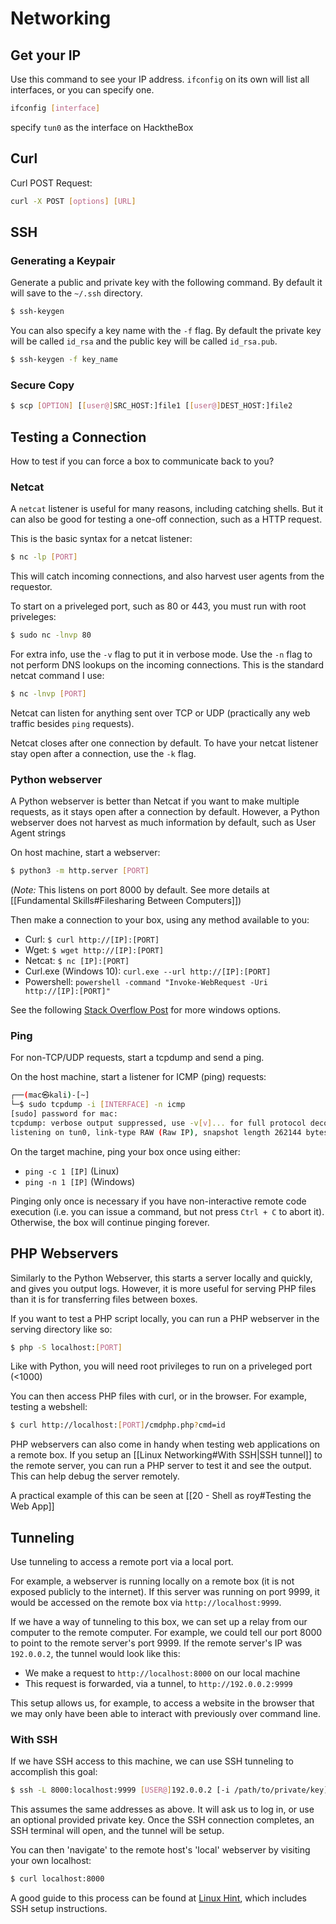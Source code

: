 # Networking

## Get your IP

Use this command to see your IP address. `ifconfig` on its own will list all interfaces, or you can specify one.

```bash
ifconfig [interface]
```

specify `tun0` as the interface on HacktheBox

## Curl

Curl POST Request:

```bash
curl -X POST [options] [URL]
```

## SSH

### Generating a Keypair

Generate a public and private key with the following command. By default it will save to the `~/.ssh` directory.

```bash
$ ssh-keygen
```

You can also specify a key name with the `-f` flag. By default the private key will be called `id_rsa` and the public key will be called `id_rsa.pub`.

```bash
$ ssh-keygen -f key_name
```

### Secure Copy
```bash
$ scp [OPTION] [[user@]SRC_HOST:]file1 [[user@]DEST_HOST:]file2
```

## Testing a Connection

How to test if you can force a box to communicate back to you?

### Netcat

A `netcat` listener is useful for many reasons, including catching shells. But it can also be good for testing a one-off connection, such as a HTTP request.

This is the basic syntax for a netcat listener:

```bash
$ nc -lp [PORT]
```

This will catch incoming connections, and also harvest user agents from the requestor.

To start on a priveleged port, such as 80 or 443, you must run with root priveleges:

```bash
$ sudo nc -lnvp 80
```

For extra info, use the `-v` flag to put it in verbose mode. Use the `-n` flag to not perform DNS lookups on the incoming connections. This is the standard netcat command I use:

```bash
$ nc -lnvp [PORT]
```

Netcat can listen for anything sent over TCP or UDP (practically any web traffic besides `ping` requests).

Netcat closes after one connection by default. To have your netcat listener stay open after a connection, use the `-k` flag.

### Python webserver

A Python webserver is better than Netcat if you want to make multiple requests, as it stays open after a connection by default. However, a Python webserver does not harvest as much information by default, such as User Agent strings

On host machine, start a webserver:

```bash
$ python3 -m http.server [PORT]
```

(*Note:* This listens on port 8000 by default. See more details at [[Fundamental Skills#Filesharing Between Computers]])

Then make a connection to your box, using any method available to you:
- Curl: `$ curl http://[IP]:[PORT]`
- Wget: `$ wget http://[IP]:[PORT]`
- Netcat: `$ nc [IP]:[PORT]`
- Curl.exe (Windows 10): `curl.exe --url http://[IP]:[PORT]`
- Powershell: `powershell -command "Invoke-WebRequest -Uri http://[IP]:[PORT]"`

See the following [Stack Overflow Post](https://serverfault.com/questions/483754/is-there-a-built-in-command-line-tool-under-windows-like-wget-curl) for more windows options.

### Ping

For non-TCP/UDP requests, start a tcpdump and send a ping.

On the host machine, start a listener for ICMP (ping) requests:

```bash
┌──(mac㉿kali)-[~]
└─$ sudo tcpdump -i [INTERFACE] -n icmp
[sudo] password for mac: 
tcpdump: verbose output suppressed, use -v[v]... for full protocol decode
listening on tun0, link-type RAW (Raw IP), snapshot length 262144 bytes
```

On the target machine, ping your box once using either:
- `ping -c 1 [IP]` (Linux)
- `ping -n 1 [IP]` (Windows)

Pinging only once is necessary if you have non-interactive remote code execution (i.e. you can issue a command, but not press `Ctrl + C` to abort it). Otherwise, the box will continue pinging forever.

## PHP Webservers

Similarly to the Python Webserver, this starts a server locally and quickly, and gives you output logs. However, it is more useful for serving PHP files than it is for transferring files between boxes.

If you want to test a PHP script locally, you can run a PHP webserver in the serving directory like so:

```bash
$ php -S localhost:[PORT]
```

Like with Python, you will need root privileges to run on a priveleged port (<1000)

You can then access PHP files with curl, or in the browser. For example, testing a webshell:

```bash
$ curl http://localhost:[PORT]/cmdphp.php?cmd=id
```

PHP webservers can also come in handy when testing web applications on a remote box. If you setup an [[Linux Networking#With SSH|SSH tunnel]] to the remote server, you can run a PHP server to test it and see the output. This can help debug the server remotely.

A practical example of this can be seen at [[20 - Shell as roy#Testing the Web App]]

## Tunneling

Use tunneling to access a remote port via a local port.

For example, a webserver is running locally on a remote box (it is not exposed publicly to the internet). If this server was running on port 9999, it would be accessed on the remote box via `http://localhost:9999`.

If we have a way of tunneling to this box, we can set up a relay from our computer to the remote computer. For example, we could tell our port 8000 to point to the remote server's port 9999. If the remote server's IP was `192.0.0.2`, the tunnel would look like this:
- We make a request to `http://localhost:8000` on our local machine
- This request is forwarded, via a tunnel, to `http://192.0.0.2:9999`

This setup allows us, for example, to access a website in the browser that we may only have been able to interact with previously over command line.

### With SSH

If we have SSH access to this machine, we can use SSH tunneling to accomplish this goal:

```bash
$ ssh -L 8000:localhost:9999 [USER@]192.0.0.2 [-i /path/to/private/key]
```

This assumes the same addresses as above. It will ask us to log in, or use an optional provided private key. Once the SSH connection completes, an SSH terminal will open, and the tunnel will be setup.

You can then 'navigate' to the remote host's 'local' webserver by visiting your own localhost:

```bash
$ curl localhost:8000
```

A good guide to this process can be found at [Linux Hint](https://linuxhint.com/ssh-port-forwarding-linux/), which includes SSH setup instructions.